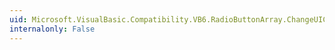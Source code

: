 ```yaml
---
uid: Microsoft.VisualBasic.Compatibility.VB6.RadioButtonArray.ChangeUICues
internalonly: False
---
```

